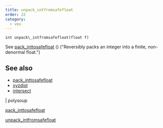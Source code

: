 ```yaml
---
title: unpack_intfromsafefloat
order: 22
category:
  - vex
---
```


`int unpack\_intfromsafefloat(float f)`

See [pack_inttosafefloat](pack_inttosafefloat.html) () ("Reversibly packs an integer into a finite, non-denormal float.")

## See also

- [pack_inttosafefloat](pack_inttosafefloat.html)
- [xyzdist](xyzdist.html)
- [intersect](intersect.html)

|
polysoup

[pack_inttosafefloat](pack_inttosafefloat.html)

[unpack_intfromsafefloat](unpack_intfromsafefloat.html)
